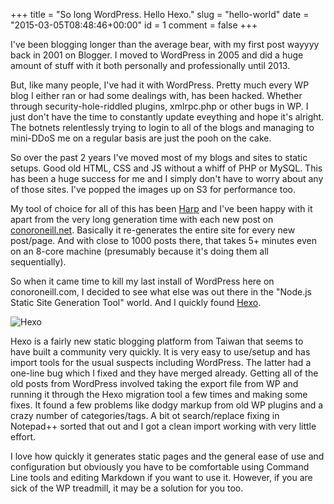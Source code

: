 +++
title = "So long WordPress. Hello Hexo."
slug = "hello-world"
date = "2015-03-05T08:48:46+00:00"
id = 1
comment = false
+++

I've been blogging longer than the average bear, with my first post wayyyy back in 2001 on Blogger. I moved to WordPress in 2005 and did a huge amount of stuff with it both personally and professionally until 2013. 

But, like many people, I've had it with WordPress. Pretty much every WP blog I either ran or had some dealings with, has been hacked. Whether through security-hole-riddled plugins, xmlrpc.php or other bugs in WP. I just don't have the time to constantly update eveything and hope it's alright. The botnets relentlessly trying to login to all of the blogs and managing to mini-DDoS me on a regular basis are just the pooh on the cake.

So over the past 2 years I've moved most of my blogs and sites to static setups. Good old HTML, CSS and JS without a whiff of PHP or MySQL. This has been a huge success for me and I simply don't have to worry about any of those sites. I've popped the images up on S3 for performance too.

My tool of choice for all of this has been [Harp](http://harpjs.com/) and I've been happy with it apart from the very long generation time with each new post on [conoroneill.net](http://conoroneill.net). Basically it re-generates the entire site for every new post/page. And with close to 1000 posts there, that takes 5+ minutes even on an 8-core machine (presumably because it's doing them all sequentially).

So when it came time to kill my last install of WordPress here on conoroneill.com, I decided to see what else was out there in the "Node.js Static Site Generation Tool" world. And I quickly found [Hexo](http://hexo.io/).

![Hexo](https://d1tidq54inel9p.cloudfront.net/wp-content/uploads/2015/03/hexo.png)

Hexo is a fairly new static blogging platform from Taiwan that seems to have built a community very quickly. It is very easy to use/setup and has import tools for the usual suspects including WordPress. The latter had a one-line bug which I fixed and they have merged already. Getting all of the old posts from WordPress involved taking the export file from WP and running it through the Hexo migration tool a few times and making some fixes. It found a few problems like dodgy markup from old WP plugins and a crazy number of categories/tags. A bit ot search/replace fixing in Notepad++ sorted that out and I got a clean import working with very little effort.

I love how quickly it generates static pages and the general ease of use and configuration but obviously you have to be comfortable using Command Line tools and editing Markdown if you want to use it. However, if you are sick of the WP treadmill, it may be a solution for you too.


  
